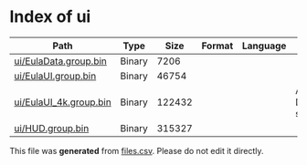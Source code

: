 # Index of ui

| Path | Type | Size | Format | Language | DiE Info | Notes | Hash |
| --- | --- | --- | --- | --- | --- | --- | --- |
| [ui/EulaData.group.bin](./ui/EulaData.group.bin) | Binary | 7206 |  |  |  |  | 73dd5b0149b43a4f426758eda31cfce5b048109b2b7e96667eae7729c55103b5 |
| [ui/EulaUI.group.bin](./ui/EulaUI.group.bin) | Binary | 46754 |  |  |  |  | 529826fbfba57f29c9d80b162ab3c8da2fee1a98308ecf0d51fd0d19238baa94 |
| [ui/EulaUI_4k.group.bin](./ui/EulaUI_4k.group.bin) | Binary | 122432 |  |  | Archive: Raw Deflate stream[@1Ah] |  | 80e0b9f11368fe8aeed5f1c87e7fd131e5bfe738dad37874c1a447590fdd7cbd |
| [ui/HUD.group.bin](./ui/HUD.group.bin) | Binary | 315327 |  |  |  |  | 2e12dbca0ddec43c16d196f6c31c7c9fb7c6ef38512034c699dd704254228099 |


This file was **generated** from [files.csv](../../../../../../../../../files.csv). Please do not edit it directly.
